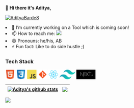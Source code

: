 👋 **Hi there it's Aditya,**
<p align="left"> <a href="https://twitter.com/AdityaBarde8" target="blank"><img src="https://img.shields.io/twitter/follow/AdityaBarde8?logo=twitter&style=for-the-badge" alt="AdityaBarde8" /></a> </p>
         <li> 🔭 I’m currently working on a Tool which is coming soon!</li>
         <li> 📫 How to reach me: <img src="https://img.icons8.com/color/2x/linkedin-circled.png"></img></li>
         <li> 😄 Pronouns: he/his, AB </li>
         <li> ⚡ Fun fact: Like to do side hustle ;) </li>
             

### Tech Stack

<code><img height="30" src="/assets/html5-original.svg" alt="HTML5"></code>
<code><img height="30" src="/assets/css3-original.svg" alt="CSS3"></code>
<code><img height="30" src="/assets/javascript-original.svg" alt="Javascript"></code>
<code><img height="30" src="/assets/git.svg" alt="Git"></code>
<code><img height="30" src="/assets/react-original.svg" alt="React"></code>
<code><img height="30" src="/assets/tailwindcss.svg" alt="Tailwind CSS"></code>
<code><img height="30" src="/assets/nextjs.JPG" alt="NextJs"></code>

|<a href="https://github.com/AdityaAB4/github-readme-stats"><img align="center" src="https://github-readme-stats.vercel.app/api?username=AdityaAB4&show_icons=true&include_all_commits=true&theme=buefy&hide_border=true" alt="Aditya's github stats" /></a> | <a href="https://github.com/AdityaAB4/github-readme-stats"><img align="center" src="https://github-readme-stats.vercel.app/api/top-langs/?username=AdityaAB4&layout=compact&theme=buefy&hide_border=true" /></a> |
| ------------- | ------------- |

<img src="https://github-profile-summary-cards.vercel.app/api/cards/profile-details?username=AdityaAB4&theme=vue" />





